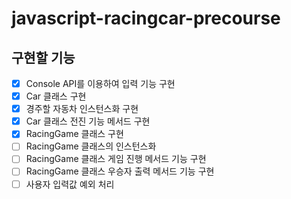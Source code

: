 # javascript-racingcar-precourse

## 구현할 기능
- [x] Console API를 이용하여 입력 기능 구현
- [x] Car 클래스 구현
- [x] 경주할 자동차 인스턴스화 구현
- [x] Car 클래스 전진 기능 메서드 구현
- [x] RacingGame 클래스 구현
- [ ] RacingGame 클래스의 인스턴스화 
- [ ] RacingGame 클래스 게임 진행 메서드 기능 구현
- [ ] RacingGame 클래스 우승자 출력 메서드 기능 구현
- [ ] 사용자 입력값 예외 처리 